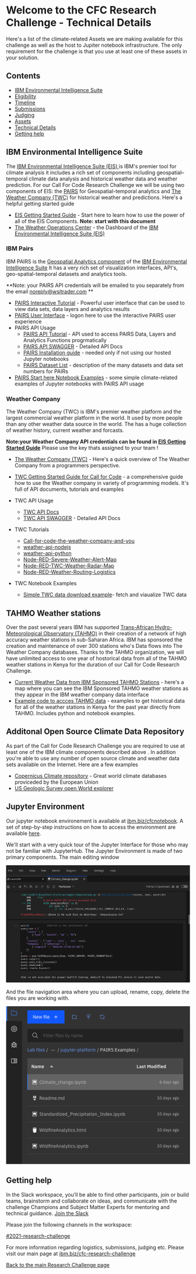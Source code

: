 # Welcome to the CFC Research Challenge - Technical Details
Here's a list of the climate-related Assets we are making available for this challenge as well as the host to Jupiter notebook infrastructure. The only requirement for the challenge is that you use at least one of these assets in your solution.

## Contents
- [IBM Environmental Intelligence Suite ](#IBM-Environmental-Intelligence-Suite)
- [Eligibility](#eligibility)
- [Timeline](#timeline)
- [Submissions](#submissions)
- [Judging](#judging)
- [Assets](#assets)
- [Technical Details](#technical-details)
- [Getting help](#getting-help)


## IBM Environmental Intelligence Suite 

The [IBM Environmental Intelligence Suite (EIS) ](https://www.ibm.com/products/environmental-intelligence-suite) is IBM's premier tool for climate analysis it includes a rich set of  components including  geospatial–temporal climate data analysis and historical weather data and weather prediction. For our Call For Code Research Challenge we will be using two components of EIS: the [PAIRS](https://www.ibm.com/products/environmental-intelligence-suite/geospatial-analytics)  for Geospatial-temporal analytics  and [The Weather Company (TWC)](https://www.ibm.com/products/environmental-intelligence-suite/data-packages) for historical weather and predictions. Here's a helpful getting started guide 

- [EIS Getting Started Guide](https://github.com/academic-initiative/research-challenge-2021/blob/main/jupyter-platform/Getting%20Started%20-%20Call%20For%20Code%20Research%20Challenge%202021.pdf) - Start here to learn how to use the power of all of the EIS Components. **Note: start with this document**
- [The Weather Operations Center](http://weatheroperationscenter.ibm.com) - the Dashboard of the  [IBM Environmental Intelligence Suite (EIS)](https://www.ibm.com/products/environmental-intelligence-suite) 

### IBM Pairs
IBM PAIRS is the [Geospatial Analytics component](https://www.ibm.com/products/environmental-intelligence-suite/geospatial-analytics)  of the [IBM Environmental Intelligence Suite](https://www.ibm.com/products/environmental-intelligence-suite) It has a very rich set of visualization interfaces, API's,  geo-spatial-temporal datasets and analytics tools.

**Note: your PAIRS API credentials will be emailed to you separately from the email noreply@wsitrader.com **

- [PAIRS Interactive Tutorial](https://pairs.res.ibm.com/tutorial/tutorials/gui/index.html) - Powerful user interface that can be used to view data sets, data layers and analytics results
-  [PAIRS User Interface](https://ibmpairs.mybluemix.net/) - logon here to use the interactive PAIRS user experience
- PAIRS API Usage
  - [PAIRS API Tutorial](https://pairs.res.ibm.com/tutorial/tutorials/api/index.html#) - API used to access PAIRS Data, Layers and Analytics Functions progrmatically
  - [PAIRS API SWAGGER](https://pairs.res.ibm.com/manual/api-doc/#) - Detailed API Docs
  - [PAIRS Installation guide](https://github.com/ibm/ibmpairs) - needed only if not using our hosted Jupyter notebooks
  - [PAIRS Dataset List](https://github.com/academic-initiative/research-challenge-2021/blob/main/jupyter-platform/EIS%20DataSet%20Report%20July%202021.pdf)  - description of the many datasets and data set numbers for PAIRs           
- [PAIRS Start here Notebook Examples](https://github.com/IBM/ibmpairs/tree/master/examples) - some simple climate-related examples of Jupyter notebooks with PAIRS API usage
<!--- 
- PAIRS Start here Notebook Examples - 3 Simple examples of Jupyter notebooks with PAIRS API usage
  - [Climate_change](https://github.com/academic-initiative/research-challenge-2021/blob/main/jupyter-platform/PAIRS%20Examples/Climate_change.ipynb) - look at climate change over time
  - [Standardized_Precipitation_Index](https://github.com/academic-initiative/research-challenge-2021/blob/main/jupyter-platform/PAIRS%20Examples/Standardized_Precipitation_Index.ipynb) - look at rainfall patterns over time in the US
  - [WildfireAnalytics (still being updated)](https://github.com/academic-initiative/research-challenge-2021/blob/main/jupyter-platform/PAIRS%20Examples/WildfireAnalytics.ipynb) - look at Wildfire statistics in the world.
--->
### Weather Company
The Weather Company (TWC) is IBM's  premier weather platform and  the largest commercial weather platform in the world. It  used by more people than any other weather data source in the world.  The  has a huge collection of weather history, current weather and forcasts.  

**Note:your Weather Company API credentials can be found in [EIS Getting Started Guide](https://github.com/academic-initiative/research-challenge-2021/blob/main/jupyter-platform/EISGettingStartedGuide.pdf)** Please use the key thats assigned to your team !

- [The Weather Company (TWC)](https://www.ibm.com/products/environmental-intelligence-suite/data-packages) - Here's a quick overview of The Weather Company from a programmers perspective. 

- [TWC  Getting Started Guide for Call for Code](https://developer.ibm.com/blogs/call-for-code-the-weather-company-and-you/) - a comprehensive guide how to use the Weather company in variety of programming models. It's full of API documents, tutorials and examples
- TWC API Usage
  - [TWC API Docs](https://docs.google.com/document/d/15Ru_3wdMgpbM4aOCm-4qNAnRfjx2w-Ruw3lnr8Hnodk/edit#)
  - [TWC API SWAGGER](https://twcservice.mybluemix.net/rest-api/) - Detailed API Docs

- TWC Tutorials
  - [Call-for-code-the-weather-company-and-you](https://developer.ibm.com/blogs/call-for-code-the-weather-company-and-you/)
  - [weather-api-nodejs](https://github.com/Call-for-Code/weather-api-nodejs)
  - [weather-api-python](https://github.com/Call-for-Code/weather-api-python)
  - [Node-RED-Severe-Weather-Alert-Map](https://github.com/johnwalicki/Node-RED-Severe-Weather-Alert-Map)
  - [Node-RED-TWC-Weather-Radar-Map](https://github.com/johnwalicki/Node-RED-TWC-Weather-Radar-Map)
  - [Node-RED-Weather-Routing-Logistics](https://github.com/johnwalicki/Node-RED-Weather-Routing-Logistics)

- TWC Notebook Examples
  - [Simple TWC data download example](https://github.com/academic-initiative/research-challenge-2021/blob/main/jupyter-platform/download_twc.ipynb)- fetch and viaualize TWC data

## TAHMO Weather stations
Over the past several years IBM  has  supported [Trans-African Hydro-Meteorological Observatory (TAHMO)](http://tahmo.org) in their creation of a network of high accuracy weather stations in sub-Saharan Africa. IBM  has sponsored the creation and maintenance of over 300 stations who's Data flows into The Weather Company databases. Thanks to  the TAHMO organization,  we will have unlimited access to one year of hostorical data from all of the TAHMO weather stations in Kenya for the  duration of our Call for Code Research Challenge.
 
- [Current Weather Data from IBM Sponsored TAHMO Stations](https://www.google.com/maps/d/u/0/edit?mid=121QEOy-mkS2S9VHn0rjk-X2xUuMc2O-9&ll=6.263995812154352%2C5.355502397297634&z=3) - here's a map where you can see the IBM Sponsored TAHMO weather stations as they appear in the IBM weather company data interface
- [Example code to accces TAHMO data](https://github.com/TAHMO/API-V2-Python-examples) - examples  to get historical data for all of the  weather stations in Kenya for the past year directly from TAHMO. Includes python and notebook examples. 


## Additonal Open Source Climate Data Repository
As part of the Call for Code Research Challenge you are required to use at least one of the IBM  climate components described above . In addition you're able to use any number of open source climate and weather data sets available on the Internet. Here are a few examples
- [Copernicus  Climate repository](https://cds.climate.copernicus.eu/#!/home_) - Great world climate databases proviceded by the European Union
- [US Geologic Survey open World explorer](https://earthexplorer.usgs.gov/.)

## Jupyter Environment

Our jupyter notebook environement is available at [ibm.biz/cfcnotebook](http://ibm.biz/cfcnotebook).  A set of step-by-step instructions on how to access the environment are available [here](https://github.com/academic-initiative/research-challenge-2021/blob/main/jupyter-platform/how-to-access.md).

We'll start with a very quick tour of the Jupyter Interface for those who may not be familiar with JupyterHub.  The Jupyter Environment is made of two primary components.  The main editing window

![image1](images/welcome1.png)

And the file navigation area where you can upload, rename, copy, delete the files you are working with.

![image2](images/welcome2.png)

## Getting help

In the Slack workspace, you’ll be able to find other participants, join or build teams, brainstorm and collaborate on ideas, and communicate with the challenge Champions and Subject Matter Experts for mentoring and technical guidance. [Join the Slack](https://join.slack.com/t/callforcodere-ju79661/shared_invite/zt-uc2w9nn4-zEf9urnpE1c7~EIGJblx_Q)

Please join the following channels in the workspace:

[#2021-research-challenge](https://callforcode-research.slack.com/archives/C02BVGGJDJ7)

For more information regarding logistics, submissions, judging etc. Please visit our main page at [ibm.biz/cfc-research-challenge](https://ibm.biz/cfc-research-challenge)


[Back to the main Research Challenge page](https://github.com/academic-initiative/research-challenge-2021)
